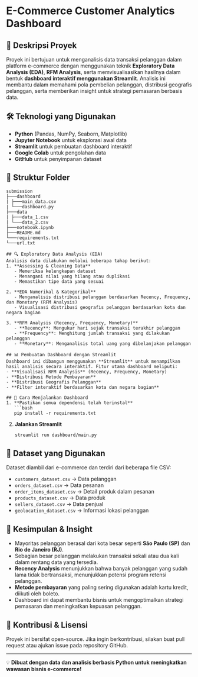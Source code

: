# E-Commerce Customer Analytics Dashboard

## 📌 Deskripsi Proyek
Proyek ini bertujuan untuk menganalisis data transaksi pelanggan dalam platform e-commerce dengan menggunakan teknik **Exploratory Data Analysis (EDA)**, **RFM Analysis**, serta memvisualisasikan hasilnya dalam bentuk **dashboard interaktif menggunakan Streamlit**. Analisis ini membantu dalam memahami pola pembelian pelanggan, distribusi geografis pelanggan, serta memberikan insight untuk strategi pemasaran berbasis data.

## 🛠️ Teknologi yang Digunakan
- **Python** (Pandas, NumPy, Seaborn, Matplotlib)
- **Jupyter Notebook** untuk eksplorasi awal data
- **Streamlit** untuk pembuatan dashboard interaktif
- **Google Colab** untuk pengolahan data
- **GitHub** untuk penyimpanan dataset

## 📂 Struktur Folder
```
submission
├───dashboard
| ├───main_data.csv
| └───dashboard.py
├───data
| ├───data_1.csv
| └───data_2.csv
├───notebook.ipynb
├───README.md
└───requirements.txt
└───url.txt

## 🔍 Exploratory Data Analysis (EDA)
Analisis data dilakukan melalui beberapa tahap berikut:
1. **Assessing & Cleaning Data**
   - Memeriksa kelengkapan dataset
   - Menangani nilai yang hilang atau duplikasi
   - Memastikan tipe data yang sesuai

2. **EDA Numerikal & Kategorikal**
   - Menganalisis distribusi pelanggan berdasarkan Recency, Frequency, dan Monetary (RFM Analysis)
   - Visualisasi distribusi geografis pelanggan berdasarkan kota dan negara bagian
   
3. **RFM Analysis (Recency, Frequency, Monetary)**
   - **Recency**: Mengukur hari sejak transaksi terakhir pelanggan
   - **Frequency**: Menghitung jumlah transaksi yang dilakukan pelanggan
   - **Monetary**: Menganalisis total uang yang dibelanjakan pelanggan

## 📊 Pembuatan Dashboard dengan Streamlit
Dashboard ini dibangun menggunakan **Streamlit** untuk menampilkan hasil analisis secara interaktif. Fitur utama dashboard meliputi:
- **Visualisasi RFM Analysis** (Recency, Frequency, Monetary)
- **Distribusi Metode Pembayaran**
- **Distribusi Geografis Pelanggan**
- **Filter interaktif berdasarkan kota dan negara bagian**

## 🚀 Cara Menjalankan Dashboard
1. **Pastikan semua dependensi telah terinstal**
   ```bash
   pip install -r requirements.txt
   ```
2. **Jalankan Streamlit**
   ```bash
   streamlit run dashboard/main.py
   ```

## 📄 Dataset yang Digunakan
Dataset diambil dari e-commerce dan terdiri dari beberapa file CSV:
- `customers_dataset.csv` → Data pelanggan
- `orders_dataset.csv` → Data pesanan
- `order_items_dataset.csv` → Detail produk dalam pesanan
- `products_dataset.csv` → Data produk
- `sellers_dataset.csv` → Data penjual
- `geolocation_dataset.csv` → Informasi lokasi pelanggan

## 📌 Kesimpulan & Insight
- Mayoritas pelanggan berasal dari kota besar seperti **São Paulo (SP)** dan **Rio de Janeiro (RJ)**.
- Sebagian besar pelanggan melakukan transaksi sekali atau dua kali dalam rentang data yang tersedia.
- **Recency Analysis** menunjukkan bahwa banyak pelanggan yang sudah lama tidak bertransaksi, menunjukkan potensi program retensi pelanggan.
- **Metode pembayaran** yang paling sering digunakan adalah kartu kredit, diikuti oleh boleto.
- Dashboard ini dapat membantu bisnis untuk mengoptimalkan strategi pemasaran dan meningkatkan kepuasan pelanggan.

## 📢 Kontribusi & Lisensi
Proyek ini bersifat open-source. Jika ingin berkontribusi, silakan buat pull request atau ajukan issue pada repository GitHub.

---

💡 **Dibuat dengan data dan analisis berbasis Python untuk meningkatkan wawasan bisnis e-commerce!**

